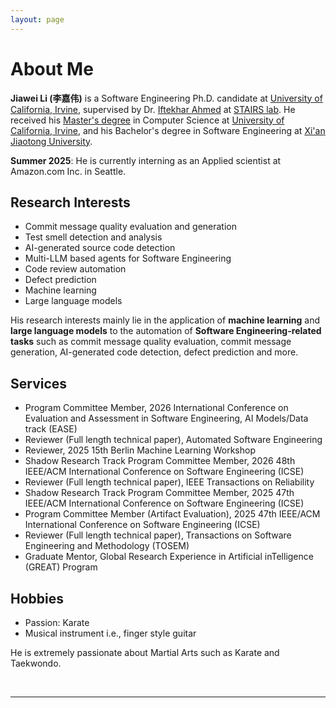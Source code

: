 ```yaml
---
layout: page
---
```


# About Me

**Jiawei Li (李嘉伟)** is a Software Engineering Ph.D. candidate at [University of California, Irvine](https://uci.edu/), supervised by Dr. [Iftekhar Ahmed](https://ics.uci.edu/~iftekha/) at [STAIRS lab](https://stairs.ics.uci.edu/). He received his [Master's degree](https://mcs.ics.uci.edu/) in Computer Science at [University of California, Irvine](https://uci.edu/), and his Bachelor's degree in Software Engineering at [Xi'an Jiaotong University](http://en.xjtu.edu.cn/).

**Summer 2025**: He is currently interning as an Applied scientist at Amazon.com Inc. in Seattle. 



## Research Interests

- Commit message quality evaluation and generation
- Test smell detection and analysis
- AI-generated source code detection
- Multi-LLM based agents for Software Engineering
- Code review automation
- Defect prediction
- Machine learning
- Large language models

His research interests mainly lie in the application of **machine learning** and **large language models** to the automation of **Software Engineering-related tasks** such as commit message quality evaluation, commit message generation, AI-generated code detection, defect prediction and more. 

## Services

- Program Committee Member, 2026 International Conference on Evaluation and Assessment in Software Engineering, AI Models/Data track (EASE)
- Reviewer (Full length technical paper), Automated Software Engineering
- Reviewer, 2025 15th Berlin Machine Learning Workshop
- Shadow Research Track Program Committee Member, 2026 48th IEEE/ACM International Conference on Software Engineering (ICSE)
- Reviewer (Full length technical paper), IEEE Transactions on Reliability
- Shadow Research Track Program Committee Member, 2025 47th IEEE/ACM International Conference on Software Engineering (ICSE)
- Program Committee Member (Artifact Evaluation), 2025 47th IEEE/ACM International Conference on Software Engineering (ICSE)
- Reviewer (Full length technical paper), Transactions on Software Engineering and Methodology (TOSEM)
- Graduate Mentor, Global Research Experience in Artificial inTelligence (GREAT) Program

## Hobbies

- Passion: Karate
- Musical instrument i.e., finger style guitar

He is extremely passionate about Martial Arts such as Karate and Taekwondo.

<br>

---
